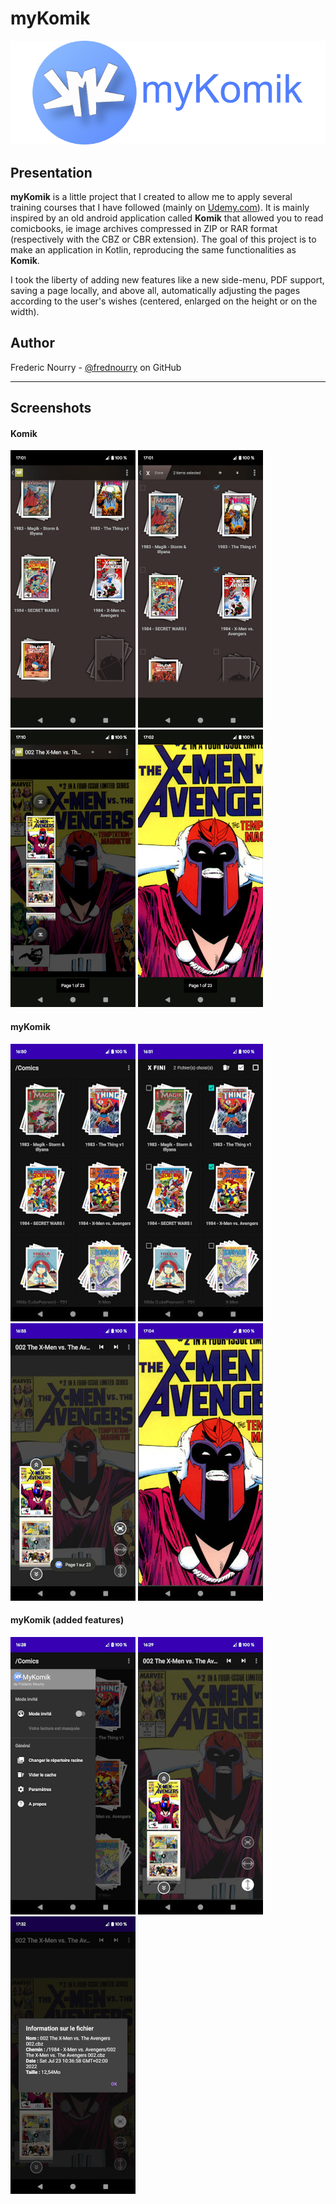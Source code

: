 myKomik
==========
![](static/banner.png "myKomik banner")

Presentation
------------

**myKomik** is a little project that I created to allow me to apply several training courses that I have followed (mainly on [Udemy.com][1]). It is mainly inspired by an old android application called **Komik** that allowed you to read comicbooks, ie image archives compressed in ZIP or RAR format (respectively with the CBZ or CBR extension). The goal of this project is to make an application in Kotlin, reproducing the same functionalities as **Komik**.

I took the liberty of adding new features like a new side-menu, PDF support, saving a page locally, and above all, automatically adjusting the pages according to the user's wishes (centered, enlarged on the height or on the width).

Author
------
Frederic Nourry - [@frednourry][2] on GitHub

-----------------------------------

Screenshots
------

#### Komik
![](static/screenshots/Browser_Komik.jpg "Komik browser") ![](static/screenshots/SelectFiles_Komik.jpg "Komik browser with file selection") ![](static/screenshots/PageSelector_Komik.jpg "Komik page selector") ![](static/screenshots/PageZoom_Komik.jpg "Komik zoomed page")
</div>


#### myKomik
![](static/screenshots/Browser_MyKomik.jpg "myKomik browser") ![](static/screenshots/SelectFiles_MyKomik.jpg "myKomik browser with file selection") ![](static/screenshots/PageSelector_MyKomik.jpg "myKomik page selector") ![](static/screenshots/PageZoom_MyKomik.jpg "Komik zoomed page")


#### myKomik (added features)
![](static/screenshots/SideMenu_MyKomik.jpg "side menu") ![](static/screenshots/PageSelector_Adjusted_MyKomik.jpg "automatic resize") ![](static/screenshots/InfoPopup_MyKomik.jpg "comic information popup")


[1]: https://www.udemy.com/
[2]: https://github.com/frednourry
